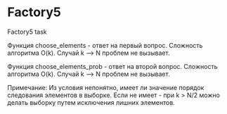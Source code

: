 # Factory5
Factory5 task

Функция choose_elements - ответ на первый вопрос.
Сложность алгоритма O(k). Случай k —> N проблем не вызывает.

Функция choose_elements_prob - ответ на второй вопрос.
Сложность алгоритма O(k). Случай k —> N проблем не вызывает.

Примечание:
Из условия непонятно, имеет ли значение порядок следования элементов в выборке. Если не имеет - при k > N/2 можно делать выборку путем исключения лишних элементов.
